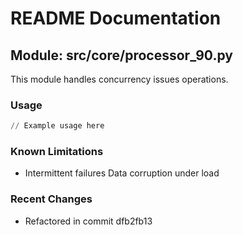 # README Documentation

## Module: src/core/processor_90.py

This module handles concurrency issues operations.

### Usage

```python
// Example usage here
```

### Known Limitations

- Intermittent failures Data corruption under load

### Recent Changes

- Refactored in commit dfb2fb13
